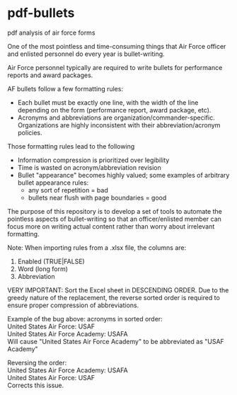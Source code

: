 # pdf-bullets
pdf analysis of air force forms

One of the most pointless and time-consuming things that Air Force officer and enlisted personnel do every year is bullet-writing. 

Air Force personnel typically are required to write bullets for performance reports and award packages. 

AF bullets follow a few formatting rules:

- Each bullet must be exactly one line, with the width of the line depending on the form (performance report, award package, etc).
- Acronyms and abbreviations are organization/commander-specific. Organizations are highly inconsistent with their abbreviation/acronym policies.

Those formatting rules lead to the following

- Information compression is prioritized over legibility
- Time is wasted on acronym/abbreviation revision
- Bullet "appearance" becomes highly valued; some examples of arbitrary bullet appearance rules:
  - any sort of repetition = bad
  - bullets near flush with page boundaries = good

The purpose of this repository is to develop a set of tools to automate the pointless aspects of bullet-writing so that an officer/enlisted member can focus more on writing actual content rather than worry about irrelevant formatting.

Note: When importing rules from a .xlsx file, the columns are:
1. Enabled (TRUE|FALSE)
2. Word (long form)
3. Abbreviation

VERY IMPORTANT: Sort the Excel sheet in DESCENDING ORDER.  Due to the greedy nature of the replacement, the reverse sorted order is required to ensure proper compression of abbreviations.  

Example of the bug above: acronyms in sorted order:  
United States Air Force: USAF  
United States Air Force Academy: USAFA  
Will cause "United States Air Force Academy" to be abbreviated as "USAF Academy"  

Reversing the order:   
United States Air Force Academy: USAFA  
United States Air Force: USAF  
Corrects this issue.  
